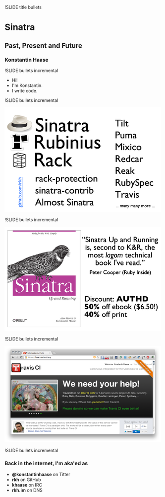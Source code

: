 !SLIDE title bullets
# Sinatra #

## Past, Present and Future ##

### Konstantin Haase ###

!SLIDE bullets incremental

* Hi!
* I'm Konstantin.
* I write code.

!SLIDE bullets incremental

![oss](oss.png)

!SLIDE bullets incremental

![book](book.png)

!SLIDE bullets incremental

![travis-love](travis-love.png)

!SLIDE bullets incremental

### Back in the internet, I'm aka'ed as

* **@konstantinhaase** on Titter
* **rkh** on GitHub
* **khaase** on IRC
* **rkh.im** on DNS


